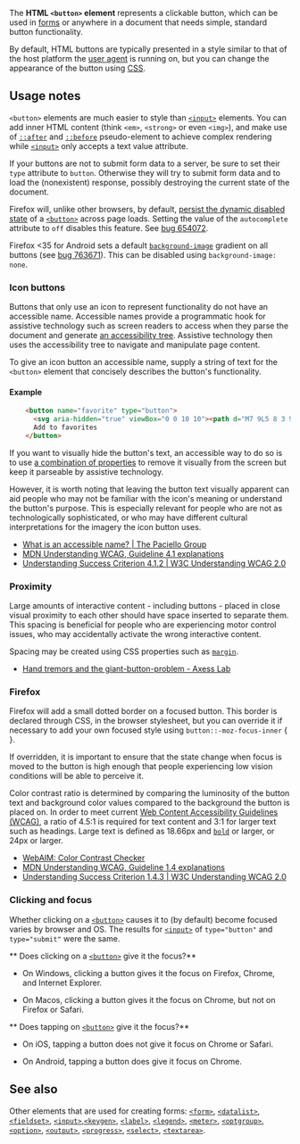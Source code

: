 <!-- <short-description> -->
The **HTML `<button>` element** represents a clickable button, which
can be used in [forms](/en-US/docs/Learn/HTML/Forms) or anywhere in a
document that needs simple, standard button functionality.
<!-- </short-description> -->

<!-- <overview> -->
By default, HTML buttons are typically presented in a style similar to
that of the host platform the [user agent](/en-US/docs/Glossary/user_agent)
is running on, but you can change the appearance of the button using
[CSS](/en-US/docs/Web/CSS).
<!-- </overview> -->

<!-- <usage-notes> -->
Usage notes
-----------

`<button>` elements are much easier to style than
[`<input>`](/en-US/docs/Web/HTML/Element/input)
elements. You can add inner HTML content (think `<em>`, `<strong>` or
even `<img>`), and make use of
[`::after`](/en-US/docs/Web/CSS/::after)
and
[`::before`](/en-US/docs/Web/CSS/::before)
pseudo-element to achieve complex rendering while
[`<input>`](/en-US/docs/Web/HTML/Element/input)
only accepts a text value attribute.

If your buttons are not to submit form data to a server, be sure to set
their `type` attribute to `button`. Otherwise they will try to submit
form data and to load the (nonexistent) response, possibly destroying
the current state of the document.

Firefox will, unlike other browsers, by default, [persist the dynamic
disabled
state](https://stackoverflow.com/questions/5985839/bug-with-firefox-disabled-attribute-of-input-not-resetting-when-refreshing)
of a
[`<button>`](/en-US/docs/Web/HTML/Element/button)
across page loads. Setting the value of the `autocomplete` attribute to
`off` disables this feature. See [bug
654072](https://bugzilla.mozilla.org/show_bug.cgi?id=654072).

Firefox <35 for Android sets a default
[`background-image`](/en-US/docs/Web/CSS/background-image)
gradient on all buttons (see [bug
763671](https://bugzilla.mozilla.org/show_bug.cgi?id=763671)).
This can be disabled using `background-image: none`.

<!-- </usage-notes> -->

<!-- <accessibility-concerns> -->
### Icon buttons

Buttons that only use an icon to represent functionality do not have an
accessible name. Accessible names provide a programmatic hook for
assistive technology such as screen readers to access when they parse
the document and generate [an accessibility
tree](/en-US/docs/Learn/Accessibility/What_is_accessibility#Accessibility_APIs).
Assistive technology then uses the accessibility tree to navigate and
manipulate page content.

To give an icon button an accessible name, supply a string of text for
the `<button>` element that concisely describes the button's
functionality.

#### Example

```html
    <button name="favorite" type="button">
      <svg aria-hidden="true" viewBox="0 0 10 10"><path d="M7 9L5 8 3 9V6L1 4h3l1-3 1 3h3L7 6z"/></svg>
      Add to favorites
    </button>
```

If you want to visually hide the button's text, an accessible way to do
so is to use [a combination of
properties](https://gomakethings.com/hidden-content-for-better-a11y/#hiding-the-link)
to remove it visually from the screen but keep it parseable by assistive
technology.

However, it is worth noting that leaving the button text visually
apparent can aid people who may not be familiar with the icon's meaning
or understand the button's purpose. This is especially relevant for
people who are not as technologically sophisticated, or who may have
different cultural interpretations for the imagery the icon button uses.

-   [What is an accessible name? | The Paciello
    Group](https://developer.paciellogroup.com/blog/2017/04/what-is-an-accessible-name/)
-   [MDN Understanding WCAG, Guideline 4.1
    explanations](/en-US/docs/Web/Accessibility/Understanding_WCAG/Robust#Guideline_4.1_—_Compatible_Maximize_compatibility_with_current_and_future_user_agents_including_assistive_technologies)
-   [Understanding Success Criterion 4.1.2 | W3C Understanding WCAG
    2.0](https://www.w3.org/TR/UNDERSTANDING-WCAG20/ensure-compat-rsv.html)

### Proximity

Large amounts of interactive content - including buttons - placed in
close visual proximity to each other should have space inserted to
separate them. This spacing is beneficial for people who are
experiencing motor control issues, who may accidentally activate the
wrong interactive content.

Spacing may be created using CSS properties such as
[`margin`](/en-US/docs/Web/CSS/margin "The margin CSS property sets the margin area on all four sides of an element. It is a shorthand for margin-top, margin-right, margin-bottom, and margin-left.").

-   [Hand tremors and the giant-button-problem - Axess
    Lab](https://axesslab.com/hand-tremors/)

### Firefox

Firefox will add a small dotted border on a focused button. This border
is declared through CSS, in the browser stylesheet, but you can override
it if necessary to add your own focused style using
`button::-moz-focus-inner` { }.

If overridden, it is important to ensure that the state change when
focus is moved to the button is high enough that people experiencing low
vision conditions will be able to perceive it.

Color contrast ratio is determined by comparing the luminosity of the
button text and background color values compared to the background the
button is placed on. In order to meet current [Web Content Accessibility
Guidelines (WCAG)](https://www.w3.org/WAI/intro/wcag), a ratio of 4.5:1
is required for text content and 3:1 for larger text such as headings.
Large text is defined as 18.66px and
[`bold`](/en-US/docs/Web/CSS/font-weight "The documentation about this has not yet been written; please consider contributing!")
or larger, or 24px or larger.

-   [WebAIM: Color Contrast
    Checker](https://webaim.org/resources/contrastchecker/)
-   [MDN Understanding WCAG, Guideline 1.4
    explanations](/en-US/docs/Web/Accessibility/Understanding_WCAG/Perceivable#Guideline_1.4_Make_it_easier_for_users_to_see_and_hear_content_including_separating_foreground_from_background)
-   [Understanding Success Criterion 1.4.3 | W3C Understanding WCAG
    2.0](https://www.w3.org/TR/UNDERSTANDING-WCAG20/visual-audio-contrast-contrast.html)

### Clicking and focus

Whether clicking on a
[`<button>`](/en-US/docs/Web/HTML/Element/button)
causes it to (by default) become focused varies by browser and OS. The
results for
[`<input>`](/en-US/docs/Web/HTML/Element/input)
of `type="button"` and `type="submit"` were the same.

** Does clicking on a
  [`<button>`](/en-US/docs/Web/HTML/Element/button)
  give it the focus?**

* On Windows, clicking a button gives it the focus on Firefox, Chrome, and Internet Explorer.

* On Macos, clicking a button gives it the focus on Chrome, but not on Firefox or Safari.

** Does tapping on [`<button>`](/en-US/docs/Web/HTML/Element/button) give it the focus?**

* On iOS, tapping a button does not give it focus on Chrome or Safari.

* On Android, tapping a button does give it focus on Chrome.

<!-- </accessibility-concerns> -->
<!-- <see-also> -->

See also
--------

Other elements that are used for creating forms:
[`<form>`](/en-US/docs/Web/HTML/Element/form),
[`<datalist>`](/en-US/docs/Web/HTML/Element/datalist),
[`<fieldset>`](/en-US/docs/Web/HTML/Element/fieldset),
[`<input>`](/en-US/docs/Web/HTML/Element/input),[`<keygen>`](/en-US/docs/Web/HTML/Element/keygen),
[`<label>`](/en-US/docs/Web/HTML/Element/label),
[`<legend>`](/en-US/docs/Web/HTML/Element/legend),
[`<meter>`](/en-US/docs/Web/HTML/Element/meter),
[`<optgroup>`](/en-US/docs/Web/HTML/Element/optgroup),
[`<option>`](/en-US/docs/Web/HTML/Element/option),
[`<output>`](/en-US/docs/Web/HTML/Element/output),
[`<progress>`](/en-US/docs/Web/HTML/Element/progress),
[`<select>`](/en-US/docs/Web/HTML/Element/select),
[`<textarea>`](/en-US/docs/Web/HTML/Element/textarea).
<!-- </see-also> -->
